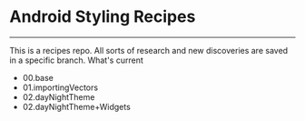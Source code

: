 # Android Styling Recipes
---------------------

This is a recipes repo. All sorts of research and new discoveries are saved in a specific branch.
What's current

* 00.base
* 01.importingVectors
* 02.dayNightTheme
* 02.dayNightTheme+Widgets